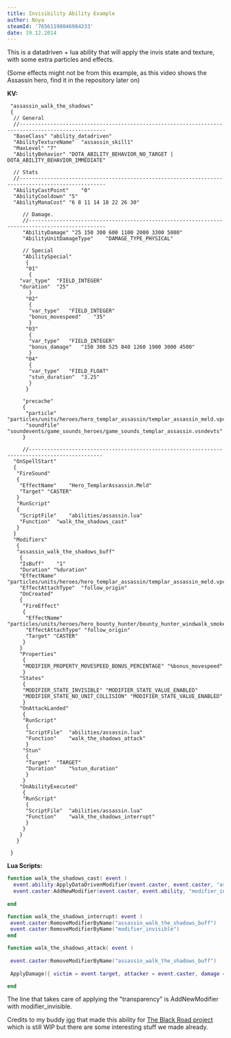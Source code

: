 ```yaml
---
title: Invisibility Ability Example
author: Noya
steamId: '76561198046984233'
date: 19.12.2014
---
```


This is a datadriven + lua ability that will apply the invis state and texture, with some extra particles and effects.

<Gfycat id="MajesticDimpledIrishwaterspaniel" />

(Some effects might not be from this example, as this video shows the Assassin hero, find it in the repository later on)

**KV:**

~~~
 "assassin_walk_the_shadows"
 {
  // General
  //--------------------------------------------------------------------------------------------------
  "BaseClass" "ability_datadriven"
  "AbilityTextureName"	"assassin_skill1"
  "MaxLevel" "7"
  "AbilityBehavior"	"DOTA_ABILITY_BEHAVIOR_NO_TARGET | DOTA_ABILITY_BEHAVIOR_IMMEDIATE"
  
  // Stats
  //--------------------------------------------------------------------------------------------------
  "AbilityCastPoint"	"0"
  "AbilityCooldown"	"5"
  "AbilityManaCost"	"6 8 11 14 18 22 26 30"
     
     // Damage.
     //-----------------------------------------------------------------------------------------------
     "AbilityDamage" "25 150 300 600 1100 2000 3300 5000"
     "AbilityUnitDamageType"	"DAMAGE_TYPE_PHYSICAL"

     // Special
     "AbilitySpecial"
      {
      "01"
       {
    "var_type"	"FIELD_INTEGER"
    "duration"	"25"
       }
      "02"
       {
       "var_type"	"FIELD_INTEGER"
       "bonus_movespeed"	"35"
       }
      "03"
       {
       "var_type"	"FIELD_INTEGER"
       "bonus_damage"	"150 300 525 840 1260 1900 3000 4500"
       }
      "04"
       {
       "var_type"	"FIELD_FLOAT"
       "stun_duration"	"3.25"
       }
      }

     "precache"
     {
      "particle"	"particles/units/heroes/hero_templar_assassin/templar_assassin_meld.vpcf"
      "soundfile"	"soundevents/game_sounds_heroes/game_sounds_templar_assassin.vsndevts"
     }

     //----------------------------------------------------------------------------------------------
  "OnSpellStart"
  {
   "FireSound"
   {
    "EffectName"	"Hero_TemplarAssassin.Meld"
    "Target" "CASTER"
   }
   "RunScript"
   {
    "ScriptFile"	"abilities/assassin.lua"
    "Function"	"walk_the_shadows_cast"
   }
  }
  "Modifiers"
   {
   "assassin_walk_the_shadows_buff"
    {
    "IsBuff"	"1"
    "Duration" "%duration"
    "EffectName"	"particles/units/heroes/hero_templar_assassin/templar_assassin_meld.vpcf"
    "EffectAttachType"	"follow_origin"
    "OnCreated"
    {
     "FireEffect"
     {
      "EffectName"	"particles/units/heroes/hero_bounty_hunter/bounty_hunter_windwalk_smoke.vpcf"
      "EffectAttachType" "follow_origin"
      "Target" "CASTER"
     }
    }
    "Properties"
     {
     "MODIFIER_PROPERTY_MOVESPEED_BONUS_PERCENTAGE" "%bonus_movespeed"
     }
    "States"
     {
     "MODIFIER_STATE_INVISIBLE"	"MODIFIER_STATE_VALUE_ENABLED"
     "MODIFIER_STATE_NO_UNIT_COLLISION"	"MODIFIER_STATE_VALUE_ENABLED"
     }
    "OnAttackLanded"
     {
     "RunScript"
      {
      "ScriptFile"	"abilities/assassin.lua"
      "Function"	"walk_the_shadows_attack"
      }
     "Stun"
      {
      "Target"	"TARGET"
      "Duration"	"%stun_duration"
      }
     }
    "OnAbilityExecuted"
     {
     "RunScript"
      {
      "ScriptFile"	"abilities/assassin.lua"
      "Function"	"walk_the_shadows_interrupt"
      }
     }
    }
   }
  
 }
~~~


**Lua Scripts:**

~~~lua
function walk_the_shadows_cast( event )
  event.ability:ApplyDataDrivenModifier(event.caster, event.caster, "assassin_walk_the_shadows_buff", nil)
  event.caster:AddNewModifier(event.caster, event.ability, "modifier_invisible", {duration = 25}) 
  
end

function walk_the_shadows_interrupt( event )
 event.caster:RemoveModifierByName("assassin_walk_the_shadows_buff")
 event.caster:RemoveModifierByName("modifier_invisible")
end

function walk_the_shadows_attack( event )
 
 event.caster:RemoveModifierByName("assassin_walk_the_shadows_buff")
 
 ApplyDamage({ victim = event.target, attacker = event.caster, damage = event.ability:GetAbilityDamage(), damage_type = event.ability:GetAbilityDamageType(), ability = event.ability	})

end
~~~

The line that takes care of applying the "transparency" is AddNewModifier with modifier_invisible.

Credits to my buddy [igo](https://github.com/igo95862) that made this ability for [The Black Road project](https://github.com/Aleteh/TBR3) which is still WIP but there are some interesting stuff we made already.
